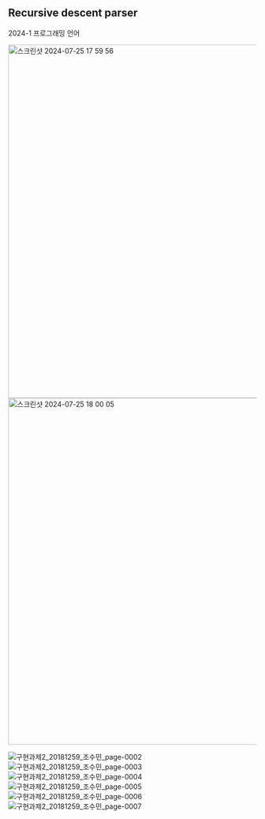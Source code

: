 ## Recursive descent parser
2024-1 프로그래밍 언어 

<img width="715" alt="스크린샷 2024-07-25 17 59 56" src="https://github.com/user-attachments/assets/13f68237-c07e-49d2-b770-0f5684fd7c5b">
<img width="702" alt="스크린샷 2024-07-25 18 00 05" src="https://github.com/user-attachments/assets/77186641-8ce6-4aca-ab98-b63f83b891d6">

![구현과제2_20181259_조수민_page-0002](https://github.com/user-attachments/assets/6715de84-9a30-4657-abb3-b64bc8bae0af)
![구현과제2_20181259_조수민_page-0003](https://github.com/user-attachments/assets/d6f3bbf3-ac78-4b38-a5a6-31ba6b8fde75)
![구현과제2_20181259_조수민_page-0004](https://github.com/user-attachments/assets/9f8cf019-8846-41d3-81b3-77ed845a0866)
![구현과제2_20181259_조수민_page-0005](https://github.com/user-attachments/assets/18887e87-4a49-40b4-9665-707daf9113f3)
![구현과제2_20181259_조수민_page-0006](https://github.com/user-attachments/assets/e5d70863-9997-4e85-b852-ec13ca3e6d2f)
![구현과제2_20181259_조수민_page-0007](https://github.com/user-attachments/assets/576570c4-a251-4c77-9108-5c48be9b9675)

